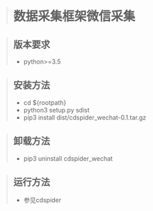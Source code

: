 ># 数据采集框架微信采集

>## 版本要求
>* python>=3.5

>## 安装方法
>* cd ${rootpath}
>* python3 setup.py sdist
>* pip3 install dist/cdspider_wechat-0.1.tar.gz

>## 卸载方法
>* pip3 uninstall cdspider_wechat

>## 运行方法
>* 参见cdspider